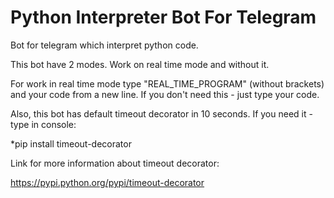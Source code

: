 # Python Interpreter Bot For Telegram
Bot for telegram which interpret python code.

This bot have 2 modes. Work on real time mode and without it. 

For work in real time mode type "REAL_TIME_PROGRAM" (without brackets) and your code from a new line. If you don't need this - just type your code.

Also, this bot has default timeout decorator in 10 seconds. If you need it - type in console:

*pip install timeout-decorator

Link for more information about timeout decorator:

https://pypi.python.org/pypi/timeout-decorator

